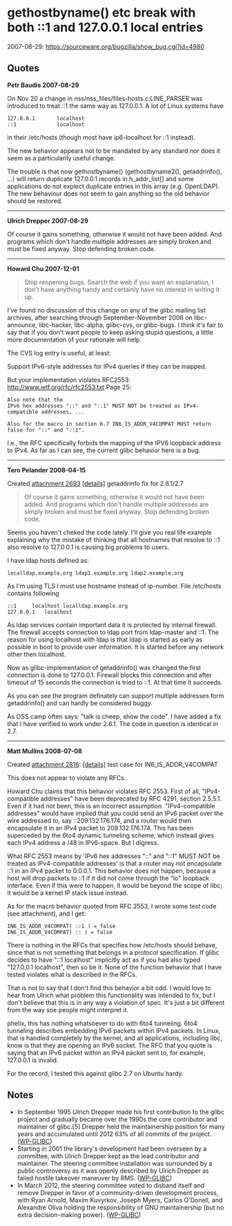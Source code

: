 gethostbyname() etc break with both ::1 and 127.0.0.1 local entries
===================================================================
2007-08-29: https://sourceware.org/bugzilla/show_bug.cgi?id=4980

Quotes
------
**Petr Baudis 2007-08-29**

On Nov 20 a change in nss/nss_files/files-hosts.c:LINE_PARSER was
introduced to treat ::1 the same way as 127.0.0.1. A lot of Linux systems have

    127.0.0.1       localhost
    ::1             localhost

in their /etc/hosts (though most have ip6-localhost for ::1 instead).

The new behavior appears not to be mandated by any standard nor does it seem as
a particularily useful change.

The trouble is that now gethostbyname() (gethostbyname2(), getaddrinfo(), ...)
will return duplicate 127.0.0.1 records in h_addr_list[] and some applications
do not explect duplicate entries in this array (e.g. OpenLDAP). The new
behaviour does not seem to gain anything so the old behavior should be restored.

---

**Ulrich Drepper 2007-08-29**

Of course it gains something, otherwise it would not have been added.  And
programs which don't handle multiple addresses are simply broken and must be
fixed anyway.  Stop defending broken code.

---

**Howard Chu 2007-12-01**

> Stop reopening bugs.  Search the web if you want an explanation, I don't have
> anything handy and certainly have no interest in writing it up.

I've found no discussion of this change on any of the glibc mailing list
archives, after searching through September-November 2006 on libc-announce,
libc-hacker, libc-alpha, glibc-cvs, or glibc-bugs. I think it's fair to say that
if you don't want people to keep asking stupid questions, a little more
documentation of your rationale will help.

The CVS log entry is useful, at least:

Support IPv6-style addresses for IPv4 queries if they
can be mapped.

But your implementation violates RFC2553: http://www.ietf.org/rfc/rfc2553.txt
Page 25:

    Also note that the
    IPv6 hex addresses "::" and "::1" MUST NOT be treated as IPv4-
    compatible addresses, ...

    Also for the macro in section 6.7 IN6_IS_ADDR_V4COMPAT MUST return
    false for "::" and "::1".

I.e., the RFC specifically forbids the mapping of the IPV6 loopback address to
IPv4. As far as I can see, the current glibc behavior here is a bug.

---

**Tero Pelander 2008-04-15**

Created [attachment 2693][ATTACHMENT1] [[details]][DETAILS1]
getaddrinfo fix for 2.6.1/2.7

> Of course it gains something, otherwise it would not have been added.	And
> programs which don't handle multiple addresses are simply broken and must be
> fixed anyway.	Stop defending broken code.

Seems you haven't cheked the code lately. I'll give you real life
example explaining why the mistake of thinking that all hostnames that
resolve to ::1 also resolve to 127.0.0.1 is causing big problems to
users.

I have ldap hosts defined as:

    localldap.example.org ldap1.example.org ldap2.example.org

As I'm using TLS I must use hostname instead of ip-number.
File /etc/hosts contains following

    ::1		localhost localldap.example.org
    127.0.0.1	localhost

As ldap services contain important data it is protected by internal
firewall. The firewall accepts connection to ldap port from  ldap-master
and ::1. The reason for using localhost with ldap is that ldap is
started as early as possible in boot to provide user information. It is
started before any network other then localhost.

Now as glibc-implementation of getaddrinfo() was changed the first
connection is done to 127.0.0.1. Firewall blocks this connection and
after timeout of 15 seconds the connection is tried to ::1. At that time
it succeeds.

As you can see the program definately can support multiple addresses
form getaddrinfo() and can hardly be considered buggy.

As OSS camp often says: "talk is cheep, show the code". I have added a
fix that I have verified to work under 2.6.1. The code in question is
identical in 2.7.

[ATTACHMENT1]: https://sourceware.org/bugzilla/attachment.cgi?id=2693&action=diff
[DETAILS1]: https://sourceware.org/bugzilla/attachment.cgi?id=2693&action=edit

---

**Matt Mullins 2008-07-08**

Created [attachment 2816][ATTACHMENT2]: [[details]][DETAILS2]
test case for IN6_IS_ADDR_V4COMPAT

This does not appear to violate any RFCs.

Howard Chu claims that this behavior violates RFC 2553.  First of all,
"IPv4-compatible addresses" have been deprecated by RFC 4291, section 2.5.5.1. 
Even if it had not been, this is an incorrect assumption.  "IPv4-compatible
addresses" would have implied that you could send an IPv6 packet over the wire
addressed to, say ::209.132.176.174, and a router would then encapsulate it in
an IPv4 packet to 209.132.176.174.  This has been superceded by the 6to4
dynamic tunneling scheme, which instead gives each IPv4 address a /48 in
IPv6-space.  But I digress.

What RFC 2553 means by 'IPv6 hex addresses "::" and "::1" MUST NOT be treated
as IPv4-compatible addresses' is that a router may not encapsulate ::1 in an
IPv4 packet to 0.0.0.1.  This behavior does not happen, because a host will
drop packets to ::1 if it did not come through the "lo" loopback interface. 
Even if this were to happen, it would be beyond the scope of libc; it would be
a kernel IP stack issue instead.

As for the macro behavior quoted from RFC 2553, I wrote some test code (see
attachment), and I get:

    IN6_IS_ADDR_V4COMPAT( ::1 ) = false
    IN6_IS_ADDR_V4COMPAT( :: ) = false

There is nothing in the RFCs that specifies how /etc/hosts should behave, since
that is not something that belongs in a protocol specification.  If glibc
decides to have "::1 localhost" implicitly act as if you had also typed
"127.0.0.1 localhost", then so be it.  None of the function behavior that I
have tested violates what is described in the RFCs.

That is not to say that I don't find this behavior a bit odd.  I would love to
hear from Ulrich what problem this functionality was intended to fix, but I
don't believe that this is in any way a violation of spec.  It's just a bit
different from the way soe people might interpret it.

phelix, this has nothing whatsoever to do with 6to4 tunneling.	6to4 tunneling
describes embedding IPv6 packets within IPv4 packets.  In Linux, that is
handled completely by the kernel, and all applications, including libc, know is
that they are opening an IPv6 socket.  The RFC that you quote is saying that an
IPv6 packet within an IPv4 packet sent to, for example, 127.0.0.1 is invalid.

For the record, I tested this against glibc 2.7 on Ubuntu hardy.

[ATTACHMENT2]: https://sourceware.org/bugzilla/attachment.cgi?id=2816
[DETAILS2]: https://sourceware.org/bugzilla/attachment.cgi?id=2816&action=edit

Notes
-----
- In September 1995 Ulrich Drepper made his first contribution to the
  glibc project and gradually became over the 1990s the core contributor
  and maintainer of glibc.[5] Drepper held the maintainership position
  for many years and accumulated until 2012 63% of all commits of the
  project. ([WP-GLIBC][])
- Starting in 2001 the library's development had been overseen by a
  committee, with Ulrich Drepper kept as the lead contributor and
  maintainer. The steering committee installation was surrounded by a
  public controversy as it was openly described by Ulrich Drepper as
  failed hostile takeover maneuver by RMS. ([WP-GLIBC][])
- In March 2012, the steering committee voted to disband itself and
  remove Drepper in favor of a community-driven development process,
  with Ryan Arnold, Maxim Kuvyrkov, Joseph Myers, Carlos O'Donell, and
  Alexandre Oliva holding the responsibility of GNU maintainership (but
  no extra decision-making power). ([WP-GLIBC][])

[WP-GLIBC]: https://en.wikipedia.org/wiki/GNU_C_Library
